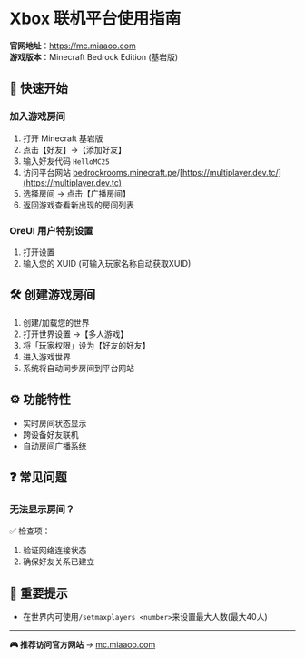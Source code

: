 # Xbox 联机平台使用指南
**官网地址**：<https://mc.miaaoo.com>  
**游戏版本**：Minecraft Bedrock Edition (基岩版)

## 🚀 快速开始
### 加入游戏房间
1. 打开 Minecraft 基岩版
2. 点击【好友】→【添加好友】
3. 输入好友代码 `HelloMC25`
4. 访问平台网站 [bedrockrooms.minecraft.pe](http://bedrockrooms.minecraft.pe)/[https://multiplayer.dev.tc/](https://multiplayer.dev.tc)
5. 选择房间 → 点击【广播房间】
6. 返回游戏查看新出现的房间列表

### OreUI 用户特别设置
1. 打开设置
2. 输入您的 XUID  (可输入玩家名称自动获取XUID)

## 🛠️ 创建游戏房间
1. 创建/加载您的世界
2. 打开世界设置 →【多人游戏】
3. 将「玩家权限」设为【好友的好友】
4. 进入游戏世界
5. 系统将自动同步房间到平台网站

## ⚙️ 功能特性
- 实时房间状态显示
- 跨设备好友联机
- 自动房间广播系统

## ❓ 常见问题

### 无法显示房间？
✅ 检查项：  
1. 验证网络连接状态
2. 确保好友关系已建立

## 📍 重要提示
- 在世界内可使用```/setmaxplayers <number>```来设置最大人数(最大40人)

---

**🎮 推荐访问官方网站** → [mc.miaaoo.com](https://mc.miaaoo.com)
